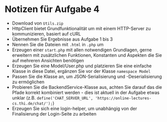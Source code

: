 # Notizen für Aufgabe 4

- Download von `Utils.zip`
- HttpClient bietet Grundfunktionalität um mit einem HTTP-Server zu kommunizieren, basiert auf cURL
- Übernehmen Sie Ergebnisse aus Aufgabe 1 bis 3
- Nennen Sie die Dateien mit `.html` in `.php` um
- Erzeugen einer `start.php` mit allen notwendigen Grundlagen, gerne erweitern mit zusätzlichen Funktionen, Konstanten und Aspekten die Sie auf mehreren Ansichten benötigen
- Erzeugen Sie eine Model/User.php und platzieren Sie eine einfache Klasse in diese Datei, ergänzen Sie vor der Klasse `namespace Model`
- Passen Sie die Klasse an, um JSON-Serialisierung und -Deserialisierung zu ermöglichen
- Probieren Sie die BackendService-Klasse aus, achten Sie darauf das die Pfade korrekt kombiniert werden - dies ist aktuell in der Aufgabe etwas unklar (z.B. `define('CHAT_SERVER_URL', 'https://online-lectures-cs.thi.de/chat/');`)
- Erzeugen Sie sich eine login-helper, um unabhängig von der Finalisierung der Login-Seite zu arbeiten
